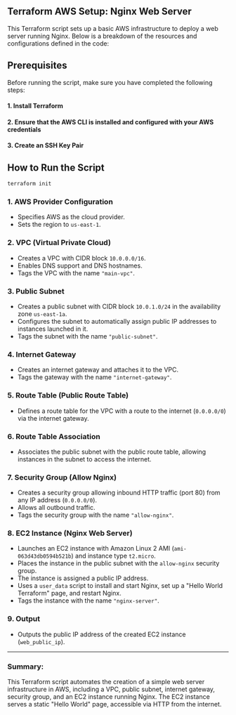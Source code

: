 ## Terraform AWS Setup: Nginx Web Server

This Terraform script sets up a basic AWS infrastructure to deploy a web server running Nginx. Below is a breakdown of the resources and configurations defined in the code:

## Prerequisites

Before running the script, make sure you have completed the following steps:

#### 1. **Install Terraform**

#### 2. **Ensure that the AWS CLI is installed and configured with your AWS credentials**

#### 3. **Create an SSH Key Pair**

## How to Run the Script

```bash
terraform init
```



### 1. AWS Provider Configuration
- Specifies AWS as the cloud provider.
- Sets the region to `us-east-1`.

### 2. VPC (Virtual Private Cloud)
- Creates a VPC with CIDR block `10.0.0.0/16`.
- Enables DNS support and DNS hostnames.
- Tags the VPC with the name `"main-vpc"`.

### 3. Public Subnet
- Creates a public subnet with CIDR block `10.0.1.0/24` in the availability zone `us-east-1a`.
- Configures the subnet to automatically assign public IP addresses to instances launched in it.
- Tags the subnet with the name `"public-subnet"`.

### 4. Internet Gateway
- Creates an internet gateway and attaches it to the VPC.
- Tags the gateway with the name `"internet-gateway"`.

### 5. Route Table (Public Route Table)
- Defines a route table for the VPC with a route to the internet (`0.0.0.0/0`) via the internet gateway.

### 6. Route Table Association
- Associates the public subnet with the public route table, allowing instances in the subnet to access the internet.

### 7. Security Group (Allow Nginx)
- Creates a security group allowing inbound HTTP traffic (port 80) from any IP address (`0.0.0.0/0`).
- Allows all outbound traffic.
- Tags the security group with the name `"allow-nginx"`.

### 8. EC2 Instance (Nginx Web Server)
- Launches an EC2 instance with Amazon Linux 2 AMI (`ami-063d43db0594b521b`) and instance type `t2.micro`.
- Places the instance in the public subnet with the `allow-nginx` security group.
- The instance is assigned a public IP address.
- Uses a `user_data` script to install and start Nginx, set up a "Hello World Terraform" page, and restart Nginx.
- Tags the instance with the name `"nginx-server"`.

### 9. Output
- Outputs the public IP address of the created EC2 instance (`web_public_ip`).

---

### Summary:
This Terraform script automates the creation of a simple web server infrastructure in AWS, including a VPC, public subnet, internet gateway, security group, and an EC2 instance running Nginx. The EC2 instance serves a static "Hello World" page, accessible via HTTP from the internet.
